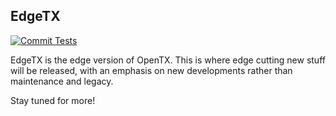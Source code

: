 ## EdgeTX

[![Commit Tests](https://github.com/EdgeTX/edgetx/actions/workflows/actions.yml/badge.svg)](https://github.com/EdgeTX/edgetx/actions/workflows/actions.yml)

EdgeTX is the edge version of OpenTX. This is where edge cutting new stuff will be released, with an emphasis on new developments rather than maintenance and legacy.

Stay tuned for more!
